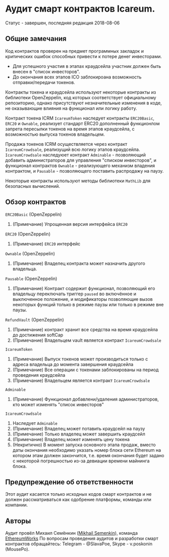 # Аудит смарт контрактов Icareum.

Статус - завершен, последняя редакция 2018-08-06

## Общие замечания

Код контрактов проверен на предмет программных закладок и критических ошибок способных привести к потере денег инвесторами.
  
* Для успешного участия в этапах краудсейла участник должен быть внесен в "список инвесторов".   
* До окончания всех этапов ICO заблокироана возможность отправки/передачи токенов.
 
Контракты токена и краудсейла используют некоторые контракты из библиотеки OpenZeppelin, код которых соответствует официальному репозиторию, однако присутствуют незначительные изменения в коде, не оказывающие влияния на функционал или логику работу.

Контракт токена ICRM `IcareumToken` наследует контракты `ERC20Basic`, `ERC20` и `Ownable`, реализует стандарт ERC20 дополненный функционлом запрета пересылки токенов на время этапов краудсейла, с возможностью выпуска токенов владельцем.

Продажа токенов ICRM осуществляется через контракт `IcareumCrowdsale`, реализущий всю логику этапов краудсейла. `IcareumCrowdsale` наследуюет контракт `Adminable` - позволяющий добавить администраторов для управления "списком инвесторов", и функционал контрактов `Ownable` - реализующего механизм владения контрактом, и `Pausable` - позволяющего поставить распродажу на паузу.

Некоторые контракты используют методы библиотеки `MathLib` для безопасных вычислений.

## Обзор контрактов

`ERC20Basic` (OpenZeppelin)

1) (Примечание) Упрощенная версия интерфейса `ERC20`

`ERC20` (OpenZeppelin)

1) (Примечание) `ERC20` интерфейс

`Ownable` (OpenZeppelin)

1) (Примечание) Владелец контракта может назначить другого владельца.

`Pausable` (OpenZeppelin)

1) (Примечание) Контракт содержит функционал, позволяющий его владельцу переключать триггер `paused` во включённое и выключенное положение, и модификаторы позволяющие вызов некоторых функций только в режиме паузы или только в режиме вне паузы.

`RefundVault` (OpenZeppelin)

1) (Примечание) контракт хранит все средства на время краудсейла до достижения softCap
2) (Примечание) Владельцем vault является контракт `IcareumCrowdsale`

`IcareumToken`

1) (Примечание) Выпуск токенов может производиться только с адреса владельца до момента завершения краудсейла
2) (Примечание) Все операции с токенами заблокированы на период проведения краудсейла
3) (Примечание) Владельцем является контракт `IcareumCrowdsale`    

`Adminable`

1) (Примечание) Функционал добавлени/удаления администраторов, кто может изменять "список инвесторов"

`IcareumCrowdsale`

1) Наследует `Adminable`
2) (Примечание) Владелец может потавить краудсейл на паузу
3) (Примечание) Только владелец может завершить краудсейл
4) (Примечание) Владелец может изменять цену токена
5) (Некритично) В момент запуска основного этапа продаж, вместо даты окончания необходимо указать номер блока сети Ethereum на котором этам должен закончится, т.е. время окончания будет задано с некоторой погрешностью из-за девиации времени майнинга блока.  
 
## Предупреждение об ответственности

Этот аудит касается только исходных кодов смарт контрактов и не должен рассматриваться как одобрение платформы, команды или компании.

## Авторы

Аудит провёл Михаил Семёнкин ([Mikhail Semenkin](https://t.me/krogla)), команда [EthereumWorks](https://github.com/EthereumWorks)
По вопросам проведения аудитов и разработки смарт контрактов обращайтесь: Telegram - @SlavaPoe, Skype - v.poskonin (MousePo).

